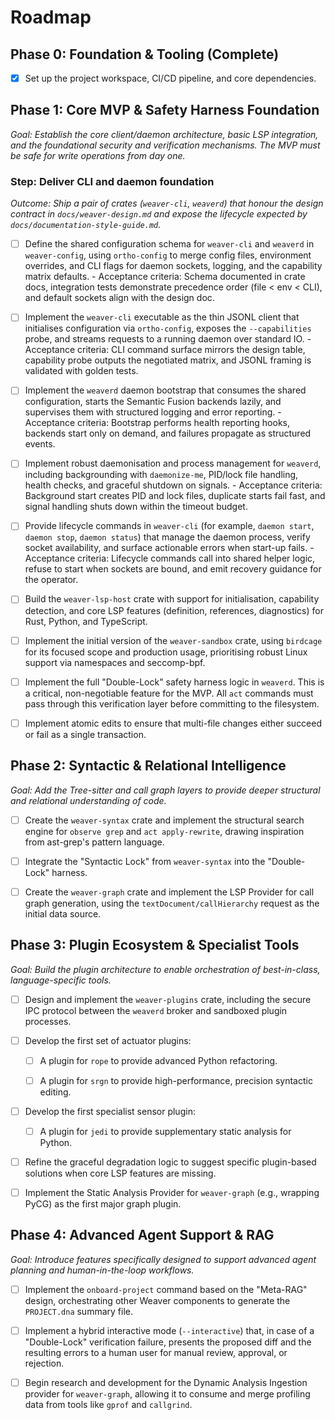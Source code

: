 # Roadmap

## Phase 0: Foundation & Tooling (Complete)

- [x] Set up the project workspace, CI/CD pipeline, and core dependencies.

## Phase 1: Core MVP & Safety Harness Foundation

*Goal: Establish the core client/daemon architecture, basic LSP integration,
and the foundational security and verification mechanisms. The MVP must be safe
for write operations from day one.*

### Step: Deliver CLI and daemon foundation

*Outcome: Ship a pair of crates (`weaver-cli`, `weaverd`) that honour the
design contract in `docs/weaver-design.md` and expose the lifecycle expected
by `docs/documentation-style-guide.md`.*

- [ ] Define the shared configuration schema for `weaver-cli` and `weaverd`
      in `weaver-config`, using `ortho-config` to merge config files,
      environment overrides, and CLI flags for daemon sockets, logging, and the
      capability matrix defaults.
      - Acceptance criteria: Schema documented in crate docs, integration tests
        demonstrate precedence order (file < env < CLI), and default sockets
        align with the design doc.
- [ ] Implement the `weaver-cli` executable as the thin JSONL client that
      initialises configuration via `ortho-config`, exposes the
      `--capabilities` probe, and streams requests to a running daemon over
      standard IO.
      - Acceptance criteria: CLI command surface mirrors the design table,
        capability probe outputs the negotiated matrix, and JSONL framing is
        validated with golden tests.
- [ ] Implement the `weaverd` daemon bootstrap that consumes the shared
      configuration, starts the Semantic Fusion backends lazily, and supervises
      them with structured logging and error reporting.
      - Acceptance criteria: Bootstrap performs health reporting hooks,
        backends start only on demand, and failures propagate as structured
        events.
- [ ] Implement robust daemonisation and process management for `weaverd`,
      including backgrounding with `daemonize-me`, PID/lock file handling,
      health checks, and graceful shutdown on signals.
      - Acceptance criteria: Background start creates PID and lock files,
        duplicate starts fail fast, and signal handling shuts down within the
        timeout budget.
- [ ] Provide lifecycle commands in `weaver-cli` (for example, `daemon start`,
      `daemon stop`, `daemon status`) that manage the daemon process, verify
      socket availability, and surface actionable errors when start-up fails.
      - Acceptance criteria: Lifecycle commands call into shared helper logic,
        refuse to start when sockets are bound, and emit recovery guidance for
        the operator.

- [ ] Build the `weaver-lsp-host` crate with support for initialisation,
    capability detection, and core LSP features (definition, references,
    diagnostics) for Rust, Python, and TypeScript.

- [ ] Implement the initial version of the `weaver-sandbox` crate, using
    `birdcage` for its focused scope and production usage, prioritising robust
    Linux support via namespaces and seccomp-bpf.

- [ ] Implement the full "Double-Lock" safety harness logic in `weaverd`.
    This is a critical, non-negotiable feature for the MVP. All `act` commands
    must pass through this verification layer before committing to the
    filesystem.

- [ ] Implement atomic edits to ensure that multi-file changes either succeed
    or fail as a single transaction.

## Phase 2: Syntactic & Relational Intelligence

*Goal: Add the Tree-sitter and call graph layers to provide deeper structural
and relational understanding of code.*

- [ ] Create the `weaver-syntax` crate and implement the structural search
    engine for `observe grep` and `act apply-rewrite`, drawing inspiration from
    ast-grep's pattern language.

- [ ] Integrate the "Syntactic Lock" from `weaver-syntax` into the
    "Double-Lock" harness.

- [ ] Create the `weaver-graph` crate and implement the LSP Provider for call
    graph generation, using the `textDocument/callHierarchy` request as the
    initial data source.

## Phase 3: Plugin Ecosystem & Specialist Tools

*Goal: Build the plugin architecture to enable orchestration of best-in-class,
language-specific tools.*

- [ ] Design and implement the `weaver-plugins` crate, including the secure
    IPC protocol between the `weaverd` broker and sandboxed plugin processes.

- [ ] Develop the first set of actuator plugins:

  - [ ] A plugin for `rope` to provide advanced Python refactoring.

  - [ ] A plugin for `srgn` to provide high-performance, precision
        syntactic editing.

- [ ] Develop the first specialist sensor plugin:

  - [ ] A plugin for `jedi` to provide supplementary static analysis for
        Python.

- [ ] Refine the graceful degradation logic to suggest specific plugin-based
    solutions when core LSP features are missing.

- [ ] Implement the Static Analysis Provider for `weaver-graph` (e.g.,
    wrapping PyCG) as the first major graph plugin.

## Phase 4: Advanced Agent Support & RAG

*Goal: Introduce features specifically designed to support advanced agent
planning and human-in-the-loop workflows.*

- [ ] Implement the `onboard-project` command based on the "Meta-RAG" design,
    orchestrating other Weaver components to generate the `PROJECT.dna` summary
    file.

- [ ] Implement a hybrid interactive mode (`--interactive`) that, in case of
    a "Double-Lock" verification failure, presents the proposed diff and the
    resulting errors to a human user for manual review, approval, or rejection.

- [ ] Begin research and development for the Dynamic Analysis Ingestion
    provider for `weaver-graph`, allowing it to consume and merge profiling
    data from tools like `gprof` and `callgrind`.
